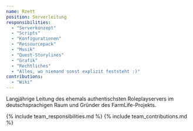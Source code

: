 ```yaml
---
name: Rzett
position: Serverleitung
responsibilities:
  - "Serverkonzept"
  - "Scripts"
  - "Konfigurationen"
  - "Ressourcepack"
  - "Musik"
  - "Quest-Storylines"
  - "Grafik"
  - "Rechtliches"
  - "Alles, wo niemand sonst explizit feststeht :)"
contributions:
  - "Wiki"
---
```

Langjährige Leitung des ehemals authentischsten Roleplayservers im deutschsprachigen Raum und Gründer des FarmLife-Projekts.

{% include team_responsibilities.md %}
{% include team_contributions.md %}
